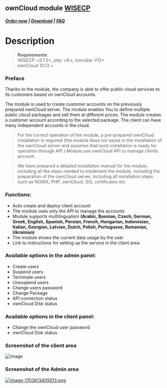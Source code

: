 ## ownCloud module **[WISECP](https://puqcloud.com/link.php?id=78)** 

##### [Order now](https://puqcloud.com/index.php?rp=/store/wisecp-module-owncloud) | [Download](https://download.puqcloud.com/WISECP/Product/PUQ_WISECP-ownCloud/) | [FAQ](https://faq.puqcloud.com/)

# Description

> **Requirements**  
> WISECP: v3.1.5+, php: v8.x, Ioncube: V12+  
> ownCloud 10.13 +

### Preface

Thanks to the module, the company is able to offer public cloud services to its customers based on ownCloud accounts.

The module is used to create customer accounts on the previously prepared ownCloud server. The module enables You to define multiple public cloud packages and sell them at different prices. The module creates a customer account according to the selected package. The client can have many independent accounts in the cloud.

>For the correct operation of the module, a pre-prepared ownCloud installation is required (the module does not assist in the installation of the ownCloud server and assumes that such installation is ready for operation through API.) Module use ownCloud API to manage clients account.

>We have prepared a detailed installation manual for the module, including all the steps needed to implement the module, including the preparation of the ownCloud server, including all installation steps such as NGNIX, PHP, ownCloud, SSL certificates etc.

### Functions:

- Auto create and deploy client account
- The module uses only the API to manage the accounts
- Module supports multilingualism **(Arabic, Bosnian, Czech, German, Greek, English, Spanish, Persian, French, Hungarian, Indonesian, Italian, Georgian, Latvian, Dutch, Polish, Portuguese, Romanian, Ukrainian)**
- The module shows the current data usage by the user
- Link to instructions for setting up the service in the client area.

### Available options in the admin panel:

- Create users
- Suspend users
- Terminate users
- Unsuspend users
- Change users password
- Change Package
- API connection status
- ownCloud Disk status

### Available options in the client panel:

- Change the ownCloud user password
- ownCloud Disk status

### Screenshot of the client area

![image](https://github.com/PUQ-sp-z-o-o/WISECP-Module-ownCloud/assets/81689153/2ce18e8d-98c5-4d52-88f6-fc530eb22139)

### Screenshot of the Admin area

[![image-1703613405013.png](https://doc.puq.info/uploads/images/gallery/2023-12/scaled-1680-/image-1703613405013.png)](https://doc.puq.info/uploads/images/gallery/2023-12/image-1703613405013.png)
